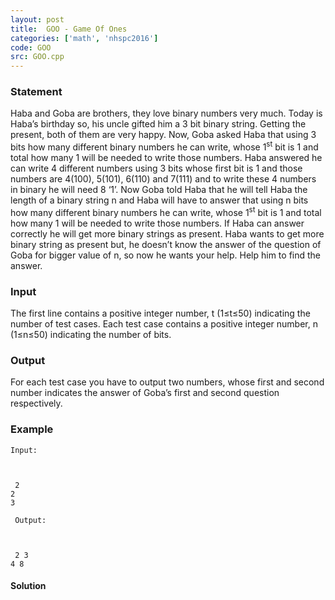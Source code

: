 ```yaml
---
layout: post
title:  GOO - Game Of Ones
categories: ['math', 'nhspc2016']
code: GOO
src: GOO.cpp
---
```


### **Statement**

Haba and Goba are brothers, they love binary numbers very much. Today is
Haba’s birthday so, his uncle gifted him a 3 bit binary string. Getting the
present, both of them are very happy. Now, Goba asked Haba that using 3 bits
how many different binary numbers he can write, whose 1<sup>st</sup> bit
is 1 and total how many 1 will be needed to write those numbers. Haba answered
he can write 4 different numbers using 3 bits whose first bit is 1 and those
numbers are 4(100), 5(101), 6(110) and 7(111) and to write these 4 numbers in
binary he will need 8 ‘1’. Now Goba told Haba that he will tell Haba the
length of a binary string n and Haba will have to answer that using n bits how
many different binary numbers he can write, whose 1<sup>st</sup> bit is 1
and total how many 1 will be needed to write those numbers. If Haba can answer
correctly he will get more binary strings as present. Haba wants to get more
binary string as present but, he doesn’t know the answer of the question of
Goba for bigger value of n, so now he wants your help. Help him to find the
answer.

### Input

The first line contains a positive integer number, t (1≤t≤50) indicating the
number of test cases. Each test case contains a positive integer number, n
(1≤n≤50) indicating the number of bits.

### Output

For each test case you have to output two numbers, whose first and second
number indicates the answer of Goba’s first and second question respectively.

### Example

    
    
    Input:
    
    
     2  
    2  
    3
    
     Output:
    
    
     2 3  
    4 8



#### **Solution**



